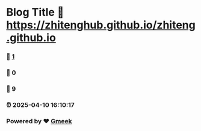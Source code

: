 # Blog Title :link: https://zhitenghub.github.io/zhiteng.github.io 
### :page_facing_up: [1](https://zhitenghub.github.io/zhiteng.github.io/tag.html) 
### :speech_balloon: 0 
### :hibiscus: 9 
### :alarm_clock: 2025-04-10 16:10:17 
### Powered by :heart: [Gmeek](https://github.com/Meekdai/Gmeek)
